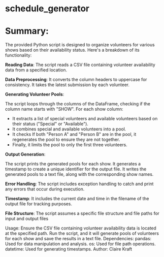 # schedule_generator
# Summary:
The provided Python script is designed to organize volunteers for various shows based on their availability status. Here's a breakdown of its functionality:

__Reading Data__: The script reads a CSV file containing volunteer availability data from a specified location.

__Data Preprocessing__: It converts the column headers to uppercase for consistency. It takes the latest submission by each volunteer. 

__Generating Volunteer Pools__:

The script loops through the columns of the DataFrame, checking if the column name starts with "SHOW".
For each show column:
- It extracts a list of special volunteers and available volunteers based on their status ("Special" or "Available").
- It combines special and available volunteers into a pool.
- It checks If both "Person A" and "Person B" are in the pool, it regenerates the pool to ensure they are not together.
- Finally, it limits the pool to only the first three volunteers.

__Output Generation__:

The script prints the generated pools for each show.
It generates a timestamp to create a unique identifier for the output file.
It writes the generated pools to a text file, along with the corresponding show names.

__Error Handling__: The script includes exception handling to catch and print any errors that occur during execution.

__Timestamp__: It includes the current date and time in the filename of the output file for tracking purposes.

__File Structure__: The script assumes a specific file structure and file paths for input and output files

Usage:
Ensure the CSV file containing volunteer availability data is located at the specified path.
Run the script, and it will generate pools of volunteers for each show and save the results in a text file.
Dependencies:
pandas: Used for data manipulation and analysis.
os: Used for file path operations.
datetime: Used for generating timestamps.
Author:
Claire Kraft
